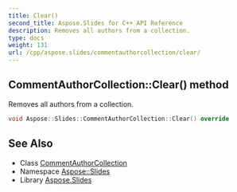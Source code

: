 ```yaml
---
title: Clear()
second_title: Aspose.Slides for C++ API Reference
description: Removes all authors from a collection.
type: docs
weight: 131
url: /cpp/aspose.slides/commentauthorcollection/clear/
---
```

## CommentAuthorCollection::Clear() method


Removes all authors from a collection.

```cpp
void Aspose::Slides::CommentAuthorCollection::Clear() override
```

## See Also

* Class [CommentAuthorCollection](./)
* Namespace [Aspose::Slides](../)
* Library [Aspose.Slides](../../)